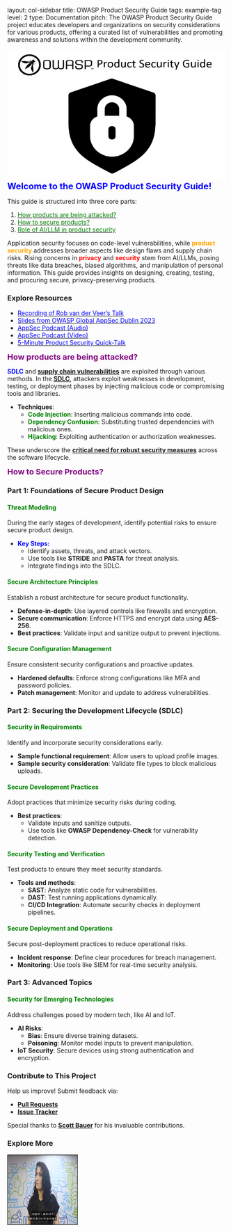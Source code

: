 
layout: col-sidebar
title: OWASP Product Security Guide
tags: example-tag
level: 2
type: Documentation
pitch: The OWASP Product Security Guide project educates developers and organizations on security considerations for various products, offering a curated list of vulnerabilities and promoting awareness and solutions within the development community.

<img src="Asset/OWASP Product Security Guide Logo.png" width="500" height="300" alt="OWASP Product Security Guide Logo">

<div style="color:blue; font-size:20px;"><b>Welcome to the OWASP Product Security Guide!</b></div>

This guide is structured into three core parts:
1. [<span style="color:green;">How products are being attacked?</span>](#how-products-are-being-attacked)
2. [<span style="color:green;">How to secure products?</span>](#how-to-secure-products)
3. [<span style="color:green;">Role of AI/LLM in product security</span>](#role-of-ai-llm-in-product-security)

Application security focuses on code-level vulnerabilities, while **<span style="color:orange;">product security</span>** addresses broader aspects like design flaws and supply chain risks. Rising concerns in **<span style="color:red;">privacy</span>** and **<span style="color:red;">security</span>** stem from AI/LLMs, posing threats like data breaches, biased algorithms, and manipulation of personal information. This guide provides insights on designing, creating, testing, and procuring secure, privacy-preserving products.


### **Explore Resources**
- [<span style="color:blue;">Recording of Rob van der Veer’s Talk</span>](https://youtu.be/ol-z_ShulCc?si=xmPFkpjrwrxNYQSX)
- [<span style="color:blue;">Slides from OWASP Global AppSec Dublin 2023</span>](https://github.com/OWASP/www-project-ai-security-and-privacy-guide/blob/main/assets/images/20230215-Rob-AIsecurity-Appsec-ForSharing.pdf?raw=true)
- [<span style="color:blue;">AppSec Podcast (Audio)</span>](https://www.buzzsprout.com/1730684/12313155-rob-van-der-veer-owasp-ai-security-privacy-guide)
- [<span style="color:blue;">AppSec Podcast (Video)</span>](https://www.youtube.com/watch?v=SLdn3AwlCAk&)
- [<span style="color:blue;">5-Minute Product Security Quick-Talk</span>](https://youtu.be/D6YRQYHVHao?si=Ua_TG5tqy_YiYaVG)


<div style="color:purple; font-size:18px;"><b>How products are being attacked?</b></div>

**<span style="color:blue;">SDLC</span>** and **[supply chain vulnerabilities](https://www.fortinet.com/resources/cyberglossary/supply-chain-attacks)** are exploited through various methods. In the **[SDLC](https://mediasmarts.ca/digital-media-literacy/digital-issues/cyber-security/cyber-security-software-threats)**, attackers exploit weaknesses in development, testing, or deployment phases by injecting malicious code or compromising tools and libraries.

- **Techniques**:
  - **<span style="color:green;">Code Injection</span>**: Inserting malicious commands into code.
  - **<span style="color:green;">Dependency Confusion</span>**: Substituting trusted dependencies with malicious ones.
  - **<span style="color:green;">Hijacking</span>**: Exploiting authentication or authorization weaknesses.

These underscore the **[critical need for robust security measures](https://jfrog.com/blog/the-importance-of-prioritizing-product-security/)** across the software lifecycle.


<div style="color:purple; font-size:18px;"><b>How to Secure Products?</b></div>

### **Part 1: Foundations of Secure Product Design**

#### <span style="color:green;">Threat Modeling</span>
During the early stages of development, identify potential risks to ensure secure product design.

- **<span style="color:blue;">Key Steps:</span>**
  - Identify assets, threats, and attack vectors.
  - Use tools like **STRIDE** and **PASTA** for threat analysis.
  - Integrate findings into the SDLC.


#### <span style="color:green;">Secure Architecture Principles</span>
Establish a robust architecture for secure product functionality.

- **Defense-in-depth**: Use layered controls like firewalls and encryption.
- **Secure communication**: Enforce HTTPS and encrypt data using **AES-256**.
- **Best practices**: Validate input and sanitize output to prevent injections.


#### <span style="color:green;">Secure Configuration Management</span>
Ensure consistent security configurations and proactive updates.

- **Hardened defaults**: Enforce strong configurations like MFA and password policies.
- **Patch management**: Monitor and update to address vulnerabilities.


### **Part 2: Securing the Development Lifecycle (SDLC)**

#### <span style="color:green;">Security in Requirements</span>
Identify and incorporate security considerations early.

- **Sample functional requirement**: Allow users to upload profile images.
- **Sample security consideration**: Validate file types to block malicious uploads.


#### <span style="color:green;">Secure Development Practices</span>
Adopt practices that minimize security risks during coding.

- **Best practices**:
  - Validate inputs and sanitize outputs.
  - Use tools like **OWASP Dependency-Check** for vulnerability detection.


#### <span style="color:green;">Security Testing and Verification</span>
Test products to ensure they meet security standards.

- **Tools and methods**:
  - **SAST**: Analyze static code for vulnerabilities.
  - **DAST**: Test running applications dynamically.
  - **CI/CD Integration**: Automate security checks in deployment pipelines.


#### <span style="color:green;">Secure Deployment and Operations</span>
Secure post-deployment practices to reduce operational risks.

- **Incident response**: Define clear procedures for breach management.
- **Monitoring**: Use tools like SIEM for real-time security analysis.


### **Part 3: Advanced Topics**

#### <span style="color:green;">Security for Emerging Technologies</span>
Address challenges posed by modern tech, like AI and IoT.

- **AI Risks**:
  - **Bias**: Ensure diverse training datasets.
  - **Poisoning**: Monitor model inputs to prevent manipulation.
- **IoT Security**: Secure devices using strong authentication and encryption.


### **Contribute to This Project**
Help us improve! Submit feedback via:
- **[Pull Requests](https://owasp.org/www-project-product-security-guide/#)**
- **[Issue Tracker](https://github.com/OWASP/www-project-product-security-guide/issues)**

Special thanks to **[Scott Bauer](https://www.linkedin.com/in/scott-bauer-90a55531/overlay/about-this-profile/)** for his invaluable contributions.


### **Explore More**
<p align="left">
<a href="https://youtu.be/D6YRQYHVHao?si=Ua_TG5tqy_YiYaVG" target="_blank" rel="noopener noreferrer">
<img src="Asset/talkvideo.jpeg" width="160" height="160" border="1" alt="5 Minute Product Security Talk"/>
</a>
</p>
